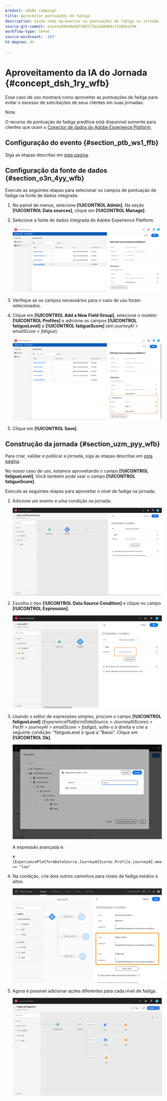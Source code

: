 ```yaml
---
product: adobe campaign
title: Aproveitar pontuações de fadiga
description: Saiba como aproveitar as pontuações de fadiga no jornada
source-git-commit: e1ee5a488e9eb6fd8d175a2ab8989c73289ea708
workflow-type: tm+mt
source-wordcount: '241'
ht-degree: 4%

---
```



# Aproveitamento da IA do Jornada {#concept_dsh_1ry_wfb}

Esse caso de uso mostrará como aproveitar as pontuações de fadiga para evitar o excesso de solicitações de seus clientes em suas jornadas.

>[!NOTE]
>
>O recurso de pontuação de fadiga preditiva está disponível somente para clientes que usam o [Conector de dados do Adobe Experience Platform](https://experienceleague.adobe.com/docs/campaign-standard/using/integrating-with-adobe-cloud/adobe-experience-platform/data-connector/aep-about-data-connector.html).

## Configuração do evento {#section_ptb_ws1_ffb}

Siga as etapas descritas em [esta página](../event/about-events.md).

## Configuração da fonte de dados {#section_o3n_4yy_wfb}

Execute as seguintes etapas para selecionar os campos de pontuação de fadiga na fonte de dados integrada:

1. No painel de menus, selecione **[!UICONTROL Admin]**. Na seção **[!UICONTROL Data sources]**, clique em **[!UICONTROL Manage]**.
1. Selecione a fonte de dados integrada do Adobe Experience Platform.

   ![](../assets/journey23.png)

1. Verifique se os campos necessários para o caso de uso foram selecionados.
1. Clique em **[!UICONTROL Add a New Field Group]**, selecione o modelo **[!UICONTROL Profiles]** e adicione os campos **[!UICONTROL fatigueLevel]** e **[!UICONTROL fatigueScore]** (em _journeyAI > emailScore > fatigue_).

   ![](../assets/journeyuc3_1.png)

1. Clique em **[!UICONTROL Save]**.

## Construção da jornada {#section_uzm_pyy_wfb}

Para criar, validar e publicar a jornada, siga as etapas descritas em [esta página](../building-journeys/journey.md).

No nosso caso de uso, estamos aproveitando o campo **[!UICONTROL fatigueLevel]**. Você também pode usar o campo **[!UICONTROL fatigueScore]**.

Execute as seguintes etapas para aproveitar o nível de fadiga na jornada:

1. Adicione um evento e uma condição na jornada.

   ![](../assets/journeyuc2_14.png)

1. Escolha o tipo **[!UICONTROL Data Source Condition]** e clique no campo **[!UICONTROL Expression]**.

   ![](../assets/journeyuc3_2.png)

1. Usando o editor de expressões simples, procure o campo **[!UICONTROL fatigueLevel]** (_ExperiencePlatformDataSource > JourneyAIScores > Perfil > journeyAI > emailScore > fadiga_), solte-o à direita e crie a seguinte condição: &quot;fatigueLevel é igual a &quot;Baixo&quot;. Clique em **[!UICONTROL Ok]**.

   ![](../assets/journeyuc3_3.png)

   A expressão avançada é:

   ```
   #{ExperiencePlatformDataSource.JourneyAIScores.Profile.journeyAI.emailScore.fatigue.fatigueLevel} == "low"
   ```

1. Na condição, crie dois outros caminhos para níveis de fadiga médios e altos.

   ![](../assets/journeyuc3_4.png)

1. Agora é possível adicionar ações diferentes para cada nível de fadiga.

   ![](../assets/journeyuc3_5.png)
